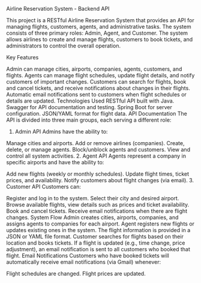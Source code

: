 Airline Reservation System - Backend API

This project is a RESTful Airline Reservation System that provides an API for managing flights, customers, agents, and administrative tasks. The system consists of three primary roles: Admin, Agent, and Customer. The system allows airlines to create and manage flights, customers to book tickets, and administrators to control the overall operation.

Key Features

Admin can manage cities, airports, companies, agents, customers, and flights.
Agents can manage flight schedules, update flight details, and notify customers of important changes.
Customers can search for flights, book and cancel tickets, and receive notifications about changes in their flights.
Automatic email notifications sent to customers when flight schedules or details are updated.
Technologies Used
RESTful API built with Java.
Swagger for API documentation and testing.
Spring Boot for server configuration.
JSON/YAML format for flight data.
API Documentation
The API is divided into three main groups, each serving a different role:

1. Admin API
Admins have the ability to:

Manage cities and airports.
Add or remove airlines (companies).
Create, delete, or manage agents.
Block/unblock agents and customers.
View and control all system activities.
2. Agent API
Agents represent a company in specific airports and have the ability to:

Add new flights (weekly or monthly schedules).
Update flight times, ticket prices, and availability.
Notify customers about flight changes (via email).
3. Customer API
Customers can:

Register and log in to the system.
Select their city and desired airport.
Browse available flights, view details such as prices and ticket availability.
Book and cancel tickets.
Receive email notifications when there are flight changes.
System Flow
Admin creates cities, airports, companies, and assigns agents to companies for each airport.
Agent registers new flights or updates existing ones in the system. The flight information is provided in a JSON or YAML file format.
Customer searches for flights based on their location and books tickets.
If a flight is updated (e.g., time change, price adjustment), an email notification is sent to all customers who booked that flight.
Email Notifications
Customers who have booked tickets will automatically receive email notifications (via Gmail) whenever:

Flight schedules are changed.
Flight prices are updated.
